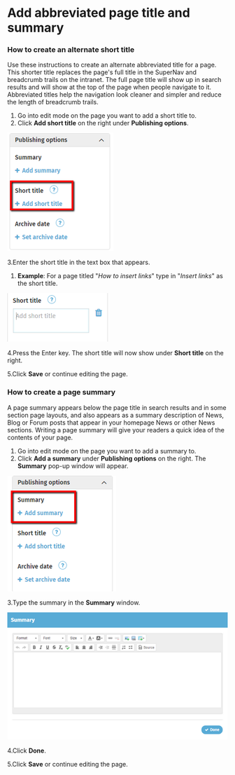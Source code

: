 # Add abbreviated page title and summary



### How to create an alternate short title

Use these instructions to create an alternate abbreviated title for a page. This shorter title replaces the page's full title in the SuperNav and breadcrumb trails on the intranet. The full page title will show up in search results and will show at the top of the page when people navigate to it. Abbreviated titles help the navigation look cleaner and simpler and reduce the length of breadcrumb trails.

1. Go into edit mode on the page you want to add a short title to.
2. Click **Add short title** on the right under **Publishing options**.

![](../../.gitbook/assets/1%20%2864%29.png)



3.Enter the short title in the text box that appears.

1. **Example**: For a page titled "_How to insert links_" type in "_Insert links_" as the short title.

![](../../.gitbook/assets/2%20%2845%29.png)

  


4.Press the Enter key. The short title will now show under **Short title** on the right.

5.Click **Save** or continue editing the page.

### How to create a page summary

A page summary appears below the page title in search results and in some section page layouts, and also appears as a summary description of News, Blog or Forum posts that appear in your homepage News or other News sections. Writing a page summary will give your readers a quick idea of the contents of your page.

1. Go into edit mode on the page you want to add a summary to.
2. Click **Add a summary** under **Publishing options** on the right. The **Summary** pop-up window will appear.

![](../../.gitbook/assets/3%20%2863%29.png)

3.Type the summary in the **Summary** window.  


![](../../.gitbook/assets/4%20%289%29.png)

4.Click **Done**.

5.Click **Save** or continue editing the page.

